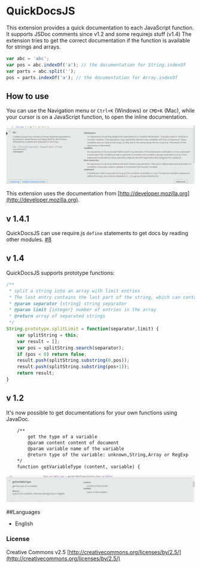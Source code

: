 # QuickDocsJS
This extension provides a quick documentation to each JavaScript function.
It supports JSDoc comments since v1.2 and some requirejs stuff (v1.4)
The extension tries to get the correct documentation if the function is available for strings and arrays.
```javascript
var abc = 'abc';
var pos = abc.indexOf('a'); // the documentation for String.indexOf 
var parts = abc.split('');
pos = parts.indexOf('a'); // the documentation for Array.indexOf
```

## How to use
You can use the Navigation menu or ```Ctrl+K``` (Windows) or ```CMD+K``` (Mac), while your cursor is on a JavaScript function, to open the inline documentation.

![Example](image/example.png?raw=true)

This extension uses the documentation from [http://developer.mozilla.org](http://developer.mozilla.org).

## v 1.4.1
QuickDocsJS can use require.js `define` statements to get docs by reading other modules.
[#8](../../issues/8)


## v 1.4
QuickDocsJS supports prototype functions:
```javascript
/**
 * split a string into an array with limit entries
 * The last entry contains the last part of the string, which can contain the separator)
 * @param separator {string} string separator
 * @param limit {integer} number of entries in the array
 * @return array of separated strings
 */
String.prototype.splitLimit = function(separator,limit) {
	var splitString = this;
	var result = [];
	var pos = splitString.search(separator);
	if (pos < 0) return false;
	result.push(splitString.substring(0,pos));
	result.push(splitString.substring(pos+1));
	return result;
}


```

## v 1.2
It's now possible to get documentations for your own functions using JavaDoc.
```
    /**
        get the type of a variable
        @param content content of document
        @param variable name of the variable
        @return type of the variable: unknown,String,Array or RegExp
    */
    function getVariableType (content, variable) {
```

![User functions](image/user_func.png?raw=true)



##Languages
+ English

### License
Creative Commons v2.5
[http://creativecommons.org/licenses/by/2.5/](http://creativecommons.org/licenses/by/2.5/)
